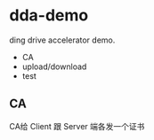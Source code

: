 # dda-demo
ding drive accelerator demo.
- CA
- upload/download
- test

## CA
CA给 Client 跟 Server 端各发一个证书


